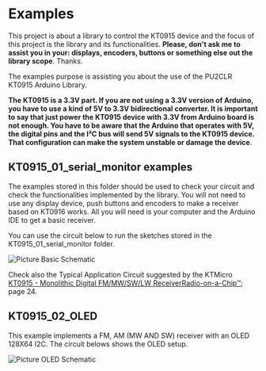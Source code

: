 # Examples

This project is about a library to control the KT0915 device and the focus of this project is the library and its functionalities. __Please, don't ask me to assist you in your: displays, encoders, buttons or something else out the library scope__. Thanks.

The examples purpose is assisting you about the use of the PU2CLR KT0915 Arduino Library.



__The KT0915 is a 3.3V part. If you are not using a 3.3V version of Arduino, you have to use a kind of 5V to 3.3V bidirectional converter. It is important to say that just power the KT0915 device with 3.3V from Arduino board is not enough. You have to be aware that the Arduino that operates with 5V, the digital pins and the I²C bus will send 5V signals to the KT0915 device. That configuration can make the system unstable or damage the device__.  


## KT0915_01_serial_monitor examples 

The examples stored in this folder should be used to check your circuit and check the functionalities implemented by the library. You will not need to use any display device, push buttons and encoders to make a receiver based on KT0916 works. All you will need is your computer and the Arduino IDE to get a basic receiver.

You can use the circuit below to run the sketches stored in the KT0915_01_serial_monitor folder.

![Picture Basic Schematic](https://github.com/pu2clr/KT0915/blob/master/extras/images/schematic_basic.png)

Check also the Typical Application Circuit suggested by the KTMicro [KT0915 - Monolithic Digital FM/MW/SW/LW ReceiverRadio-on-a-Chip™](http://aitendo3.sakura.ne.jp/aitendo_data/product_img/ic/radio/KT0915%20/KT0915_datasheet_V022_aitendo.pdf); page 24. 


## KT0915_02_OLED 

This example implements a FM, AM (MW AND SW) receiver with an OLED 128X64 I2C. The circuit belows shows the OLED setup. 


![Picture OLED Schematic](https://github.com/pu2clr/KT0915/blob/master/extras/images/schematic_OLED_AM_FM_SW_receiver.png)


